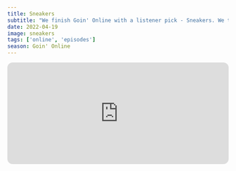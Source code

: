 ```yaml
---
title: Sneakers
subtitle: "We finish Goin' Online with a listener pick - Sneakers. We talk about the cast, how pizza can create strife and the end of history. Finally, we deep dive into Cosmo's Toy Factory and scrub our brains."
date: 2022-04-19
image: sneakers
tags: ['online', 'episodes']
season: Goin' Online
---
```

<iframe style="border-radius:12px" src="https://open.spotify.com/embed/episode/3fqgYLaqA8F673rGNeJCA6?utm_source=generator" width="100%" height="232" frameBorder="0" allowfullscreen="" allow="autoplay; clipboard-write; encrypted-media; fullscreen; picture-in-picture"></iframe>